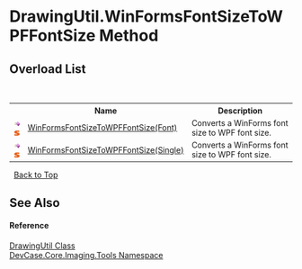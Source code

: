 # DrawingUtil.WinFormsFontSizeToWPFFontSize Method 
 


## Overload List
&nbsp;<table><tr><th></th><th>Name</th><th>Description</th></tr><tr><td>![Public method](media/pubmethod.gif "Public method")![Static member](media/static.gif "Static member")</td><td><a href="M_DevCase_Core_Imaging_Tools_DrawingUtil_WinFormsFontSizeToWPFFontSize">WinFormsFontSizeToWPFFontSize(Font)</a></td><td>
Converts a WinForms font size to WPF font size.</td></tr><tr><td>![Public method](media/pubmethod.gif "Public method")![Static member](media/static.gif "Static member")</td><td><a href="M_DevCase_Core_Imaging_Tools_DrawingUtil_WinFormsFontSizeToWPFFontSize_1">WinFormsFontSizeToWPFFontSize(Single)</a></td><td>
Converts a WinForms font size to WPF font size.</td></tr></table>&nbsp;
<a href="#drawingutil.winformsfontsizetowpffontsize-method">Back to Top</a>

## See Also


#### Reference
<a href="T_DevCase_Core_Imaging_Tools_DrawingUtil">DrawingUtil Class</a><br /><a href="N_DevCase_Core_Imaging_Tools">DevCase.Core.Imaging.Tools Namespace</a><br />